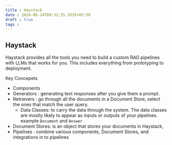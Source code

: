 ```yaml
---
title : Haystack
date : 2024-08-24T09:32:35.3535+05:30
draft : true
tags : 
---
```


## Haystack

Haystack provides all the tools you need to build a custom RAG pipelines with LLMs that works for you. This includes everything from prototyping to deployment.

Key Concepets
- Components
- Generators : generating text responses after you give them a prompt.
- Retrievers : go through all the documents in a Document Store, select the ones that match the user query.
	- Data Classes: to carry the data through the system. The data classes are mostly likely to appear as inputs or outputs of your pipelines. example `Document` and `Answer`
- Document Stores:  is an object that stores your documents in Haystack,
- Pipelines : combine various components, Document Stores, and integrations in to pipelines

